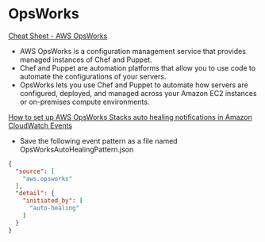 # OpsWorks

[Cheat Sheet - AWS OpsWorks](https://tutorialsdojo.com/aws-opsworks/)

- AWS OpsWorks is a configuration management service that provides managed instances of Chef and Puppet. 
- Chef and Puppet are automation platforms that allow you to use code to automate the configurations of your servers. 
- OpsWorks lets you use Chef and Puppet to automate how servers are configured, deployed, and managed across your Amazon EC2 instances or on-premises compute environments.



[How to set up AWS OpsWorks Stacks auto healing notifications in Amazon CloudWatch Events](https://aws.amazon.com/blogs/mt/how-to-set-up-aws-opsworks-stacks-auto-healing-notifications-in-amazon-cloudwatch-events/)

- Save the following event pattern as a file named OpsWorksAutoHealingPattern.json

```json
{
  "source": [
    "aws.opsworks"
  ],
  "detail": {
    "initiated_by": [
      "auto-healing"
    ]
  }
}
```